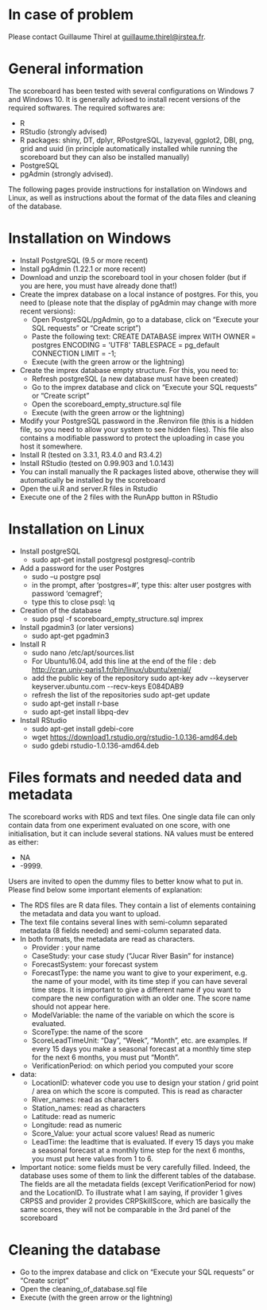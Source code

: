 # In case of problem
Please contact Guillaume Thirel at guillaume.thirel@irstea.fr. 

# General information
The scoreboard has been tested with several configurations on Windows 7 and Windows 10. It is generally advised to install recent versions of the required softwares. 
The required softwares are:
- R
- RStudio (strongly advised)
- R packages: shiny, DT, dplyr, RPostgreSQL, lazyeval, ggplot2, DBI, png, grid and uuid (in principle automatically installed while running the scoreboard but they can also be installed manually)
- PostgreSQL 
- pgAdmin (strongly advised).

The following pages provide instructions for installation on Windows and Linux, as well as instructions about the format of the data files and cleaning of the database. 

# Installation on Windows

- Install PostgreSQL (9.5 or more recent)
- Install pgAdmin (1.22.1 or more recent)
- Download and unzip the scoreboard tool in your chosen folder (but if you are here, you must have already done that!)
- Create the imprex database on a local instance of postgres. For this, you need to (please note that the display of pgAdmin may change with more recent versions):
  - Open PostgreSQL/pgAdmin, go to a database, click on “Execute your SQL requests” or “Create script”)
  - Paste the following text:
    CREATE DATABASE imprex
    WITH OWNER = postgres
    ENCODING = 'UTF8'
    TABLESPACE = pg_default
    CONNECTION LIMIT = -1;
  - Execute (with the green arrow or the lightning)
- Create the imprex database empty structure. For this, you need to:
  - Refresh postgreSQL (a new database must have been created)
  - Go to the imprex database and click on “Execute your SQL requests” or “Create script”
  - Open the scoreboard_empty_structure.sql file
  - Execute (with the green arrow or the lightning)
- Modify your PostgreSQL password in the .Renviron file (this is a hidden file, so you need to allow your system to see hidden files). This file also contains a modifiable password to protect the uploading in case you host it somewhere. 
- Install R (tested on 3.3.1, R3.4.0 and R3.4.2)
- Install RStudio (tested on 0.99.903 and 1.0.143)
- You can install manually the R packages listed above, otherwise they will automatically be installed by the scoreboard
- Open the ui.R and server.R files in Rstudio
- Execute one of the 2 files with the RunApp button in RStudio


# Installation on Linux
- Install postgreSQL
  - sudo apt-get install postgresql postgresql-contrib
- Add a password for the user Postgres
  - sudo –u postgre psql
  - in the prompt, after ‘postgres=#’, type this: alter user postgres with password ‘cemagref’;
  - type this to close psql: \q
- Creation of the database
  - sudo psql -f scoreboard_empty_structure.sql imprex
- Install pgadmin3 (or later versions)
  - sudo apt-get pgadmin3
- Install R
  - sudo nano /etc/apt/sources.list
  - For Ubuntu16.04, add this line at the end of the file :
    deb http://cran.univ-paris1.fr/bin/linux/ubuntu/xenial/
  - add the public key of the repository
    sudo apt-key adv --keyserver keyserver.ubuntu.com --recv-keys E084DAB9
  - refresh the list of the repositories
    sudo apt-get update
  - sudo apt-get install r-base
  - sudo apt-get install libpq-dev
- Install RStudio
  - sudo apt-get install gdebi-core
  - wget https://download1.rstudio.org/rstudio-1.0.136-amd64.deb
  - sudo gdebi rstudio-1.0.136-amd64.deb


# Files formats and needed data and metadata
The scoreboard works with RDS and text files. 
One single data file can only contain data from one experiment evaluated on one score, with one initialisation, but it can include several stations. 
NA values must be entered as either: 
- NA
- -9999.

Users are invited to open the dummy files to better know what to put in. Please find below some important elements of explanation: 
- The RDS files are R data files. They contain a list of elements containing the metadata and data you want to upload. 
- 	The text file contains several lines with semi-column separated metadata (8 fields needed) and semi-column separated data. 
- In both formats, the metadata are read as characters. 
  - Provider : your name
  - CaseStudy: your case study (“Jucar River Basin” for instance)
  - ForecastSystem: your forecast system
  - ForecastType: the name you want to give to your experiment, e.g. the name of your model, with its time step if you can have several time steps. It is important to give a different name if you want to compare the new configuration with an older one. The score name should not appear here. 
  - ModelVariable: the name of the variable on which the score is evaluated. 
  - ScoreType: the name of the score
  - ScoreLeadTimeUnit: “Day”, “Week”, “Month”, etc. are examples. If every 15 days you make a seasonal forecast at a monthly time step for the next 6 months, you must put “Month”. 
  - VerificationPeriod: on which period you computed your score
- data:
  - LocationID: whatever code you use to design your station / grid point / area on which the score is computed. This is read as character
  - River_names: read as characters 
  - Station_names: read as characters
  - Latitude: read as numeric
  - Longitude: read as numeric
  - Score_Value: your actual score values! Read as numeric
  - LeadTime: the leadtime that is evaluated. If every 15 days you make a seasonal forecast at a monthly time step for the next 6 months, you must put here values from 1 to 6.
- Important notice: some fields must be very carefully filled. Indeed, the database uses some of them to link the different tables of the database. The fields are all the metadata fields (except VerificationPeriod for now) and the LocationID. To illustrate what I am saying, if provider 1 gives CRPSS and provider 2 provides CRPSkillScore, which are basically the same scores, they will not be comparable in the 3rd panel of the scoreboard


# Cleaning the database
- Go to the imprex database and click on “Execute your SQL requests” or “Create script”
- Open the cleaning_of_database.sql file
- Execute (with the green arrow or the lightning)

